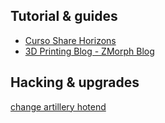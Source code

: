 

## Tutorial & guides

* [Curso Share Horizons](https://www.sharehorizons.com/curso-gratis-impresion3d/)
* [3D Printing Blog - ZMorph Blog](https://blog.zmorph3d.com/category/3d-printing-blog/)

## Hacking & upgrades

[change artillery hotend](https://e3d-online.dozuki.com/Guide/Hemera+Artillery+(Evnovo)+Sidewinder+X1+(Up+to+V3)/118)
<!--stackedit_data:
eyJoaXN0b3J5IjpbMTEyNDM1OTA2XX0=
-->